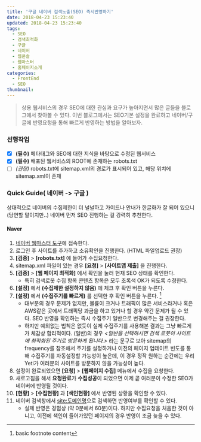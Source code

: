 ```yaml
---
title: '구글 네이버 검색노출(SEO) 즉시반영하기'
date: 2018-04-23 15:23:40
updated: 2018-04-23 15:23:40
tags:
  - SEO
  - 검색최적화
  - 구글
  - 네이버
  - 웹콘솔
  - 웹마스터
  - 홈페이지소개
categories:
  - FrontEnd
  - SEO
thumbnail:
---
```


> 상용 웹서비스의 경우 SEO에 대한 관심과 요구가 높아지면서 많은 글들을 블로그에서 찾아볼 수 있다. 이번 블로그에서는 SEO기본 설정을 완료하고 네이버/구글에 반영요청을 통해 빠르게 반영하는 방법을 알아보자.

### 선행작업
- [x] **(필수)** 메타태그와 SEO에 대한 지식을 바탕으로 수정된 웹서비스
- [x] **(필수)** 배포된 웹서비스의 ROOT에 존재하는 robots.txt
- [ ] *(권장)* robots.txt에 sitemap.xml의 경로가 표시되어 있고, 해당 위치에 sitemap.xml이 존재

### Quick Guide( 네이버 -> 구글 )
상대적으로 네이버의 수집제한이 더 널널하고 가이드나 안내가 한글화가 잘 되어 있으니(당연할 말이지만..) 네이버 먼저 SEO 진행하는 걸 강력히 추천한다.

#### Naver
1. [네이버 웹마스터 도구](http://webmastertool.naver.com/board/main.naver)에 접속한다.
2. 로그인 후 사이트를 추가하고 소유확인을 진행한다. (HTML 파일업로드 권장)
3. **[검증]** > **[robots.txt]** 에 들어가 수집요청한다.
4. sitemap.xml 파일이 있는 경우 **[요청]** > **[사이트맵 제출]** 을 진행한다.
5. **[검증]** > **[웹 페이지 최적화]** 에서 확인을 눌러 현재 SEO 상태를 확인한다.
   * 특히 검색로봇 수집 항목 콘텐츠 항목은 모두 초록색 OK가 되도록 수정한다.
6. **[설정]** 에서 **(수집제한 설정하지 않음)** 에 체크 후 확인 버튼을 누른다.
7. **[설정]** 에서 **(수집주기를 빠르게)** 를 선택한 후 확인 버튼을 누른다. [^1]
   * 대부분의 경우 문제가 없지만, 볼륨이 크거나 트래픽이 많은 서비스라거나 혹은 AWS같은 곳에서 트래픽당 과금을 하고 있거나 할 경우 약간 문제가 될 수 있다. SEO 반영을 확인하는 즉시 수집주기 일반으로 변경해주는 걸 권장한다.
   * 하지만 예외없는 법칙은 없듯이 실제 수집주기를 사용해본 결과는 그냥 빠르게가 체감상 합리적이다. (일반)의 경우 *<일반을 선택하시면 검색 로봇이 사이트에 최적화된 주기로 방문하게 됩니다.>* 라는 문구로 보아 sitemap의 frequency를 참조해서 주기를 설정하거나 이전의 페이지 업데이트 빈도를 통해 수집주기를 자동설정할 가능성이 높은데, 이 경우 정작 원하는 순간에는 우리 Yeti가 여러분의 사이트를 방문하지 않을 가능성이 높다.
8. 설정이 완료되었으면 **[요청]** > **[웹페이지 수집]** 메뉴에서 수집을 요청한다.
9. 새로고침을 해서 **요청완료**가 **수집성공**이 되었으면 이제 곧 여러분이 수정한 SEO가 네이버에 반영될 것이다.
10. **[현황]** > **[수집현황]** 과 **[색인현황]** 에서 반영된 상황을 확인할 수 있다.
11. 네이버 검색창에서 [site:도메인명](https://search.naver.com/search.naver?query=site%3A도메인명)으로 검색하면 반영여부를 확인할 수 있다.
    * 실제 반영은 경험상 (약 0분에서 60분)이다. 하지만 수집요청을 처음한 것이 아니고, 이전에 색인이 들어가있던 페이지의 경우 반영이 조금 늦을 수 있다.

[^1]: basic footnote content
